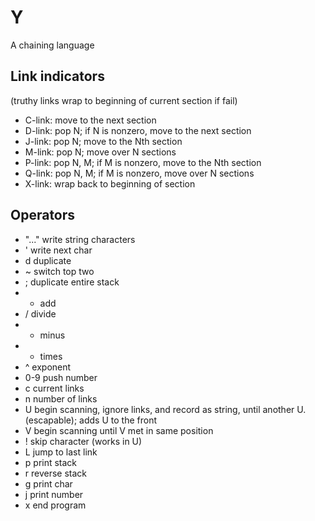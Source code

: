 # Y
A chaining language

## Link indicators
(truthy links wrap to beginning of current section if fail)

 * C-link: move to the next section
 * D-link: pop N; if N is nonzero, move to the next section
 * J-link: pop N; move to the Nth section
 * M-link: pop N; move over N sections
 * P-link: pop N, M; if M is nonzero, move to the Nth section
 * Q-link: pop N, M; if M is nonzero, move over N sections
 * X-link: wrap back to beginning of section

## Operators

 * "..." write string characters
 * ' write next char
 * d duplicate
 * ~ switch top two
 * ; duplicate entire stack
 * + add
 * / divide
 * - minus
 * * times
 * ^ exponent
 * 0-9 push number
 * c current links
 * n number of links
 * U begin scanning, ignore links, and record as string, until another U. (escapable); adds U to the front
 * V begin scanning until V met in same position
 * ! skip character (works in U)
 * L jump to last link
 * p print stack
 * r reverse stack
 * g print char
 * j print number
 * x end program
